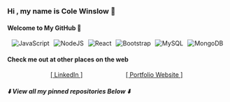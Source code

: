 ###  Hi , my name is Cole Winslow 🚀  
#### Welcome to My GitHub 👾
<div style="display:flex; justify-content:space-evenly; flex-wrap:wrap;">
            
<img alt="JavaScript" src="https://img.shields.io/badge/javascript%20-%23F7E01C.svg?&style=for-the-badge&logo=javascript&logoColor=%23000000"/>
<img alt="NodeJS" src="https://img.shields.io/badge/node.js%20-%23339933.svg?&style=for-the-badge&logo=node.js&logoColor=white"/> 
<img alt="React" src="https://img.shields.io/badge/react%20-%2320232a.svg?&style=for-the-badge&logo=react&logoColor=%2361DAFB"/> 
<img alt="Bootstrap" src="https://img.shields.io/badge/bootstrap%205%20-%237952B3.svg?&style=for-the-badge&logo=bootstrap&logoColor=white"/>  
<img alt="MySQL" src="https://img.shields.io/badge/mysql-%2300758F.svg?&style=for-the-badge&logo=mysql&logoColor=F29111"/> 
<img alt="MongoDB" src ="https://img.shields.io/badge/MongoDB-%2313AA52.svg?&style=for-the-badge&logo=mongodb&logoColor=white"/> 
                                                                                                                              
</div>

#### Check me out at other places on the web
<div style="display:flex; justify-content:space-evenly; flex-wrap:wrap; width:500px;">
 <a href="https://www.linkedin.com/in/cole-winslow/">[ LinkedIn ]</a><a target="blank" href="https://colewinslowportfolio.netlify.app/">[ Portfolio Website ]</a>
</div>

##### ⬇️ View all my pinned repositories Below  ⬇️
